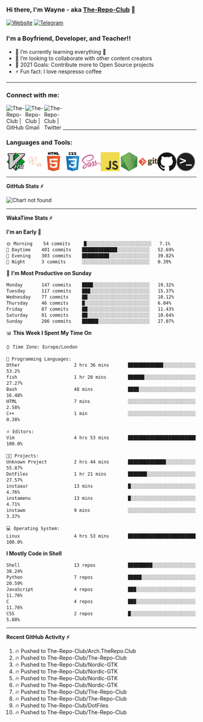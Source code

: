 ### Hi there, I'm Wayne - aka [The-Repo-Club][website] 👋

[![Website](https://img.shields.io/website?label=github.com/The-Repo-Club/&color=orange&style=flat-square&url=https://github.com/The-Repo-Club/)][website]
[![Telegram](https://img.shields.io/badge/Chat%20on-Telegram-orange.svg?color=orange&logo=telegram&style=flat-square)][telegram]

### I'm a Boyfriend, Developer, and Teacher!!

- 🌱 I’m currently learning everything 🤣
- 👯 I’m looking to collaborate with other content creators
- 🥅 2021 Goals: Contribute more to Open Source projects
- ⚡ Fun fact: I love nespresso coffee

---
### Connect with me:

[<img align="left" alt="The-Repo-Club | GitHub" width="50px" src="https://cdn.jsdelivr.net/npm/simple-icons@v3/icons/github.svg" />][website]
[<img align="left" alt="The-Repo-Club | Gmail" width="50px" src="https://cdn.jsdelivr.net/npm/simple-icons@v3/icons/gmail.svg" />][email]
[<img align="left" alt="The-Repo-Club | Twitter" width="50px" src="https://cdn.jsdelivr.net/npm/simple-icons@v3/icons/telegram.svg" />][telegram]

[website]: https://github.com/The-Repo-Club/
[email]: mailto:wayne6324@gmail.com
[telegram]: https://t.me/TheRepoClub

<br />
<br />
<br />

---
### Languages and Tools:

<img align="left" alt="Vim" width="50px" src="https://raw.githubusercontent.com/github/explore/80688e429a7d4ef2fca1e82350fe8e3517d3494d/topics/vim/vim.png" />
<img align="left" alt="Fish" width="50px" src="https://raw.githubusercontent.com/github/explore/80688e429a7d4ef2fca1e82350fe8e3517d3494d/topics/fish/fish.png" />
<img align="left" alt="HTML5" width="50px" src="https://raw.githubusercontent.com/github/explore/80688e429a7d4ef2fca1e82350fe8e3517d3494d/topics/html/html.png" />
<img align="left" alt="CSS3" width="50px" src="https://raw.githubusercontent.com/github/explore/80688e429a7d4ef2fca1e82350fe8e3517d3494d/topics/css/css.png" />
<img align="left" alt="Sass" width="50px" src="https://raw.githubusercontent.com/github/explore/80688e429a7d4ef2fca1e82350fe8e3517d3494d/topics/sass/sass.png" />
<img align="left" alt="JavaScript" width="50px" src="https://raw.githubusercontent.com/github/explore/80688e429a7d4ef2fca1e82350fe8e3517d3494d/topics/javascript/javascript.png" />
<img align="left" alt="Node.js" width="50px" src="https://raw.githubusercontent.com/github/explore/80688e429a7d4ef2fca1e82350fe8e3517d3494d/topics/nodejs/nodejs.png" />
<img align="left" alt="Git" width="50px" src="https://raw.githubusercontent.com/github/explore/80688e429a7d4ef2fca1e82350fe8e3517d3494d/topics/git/git.png" />
<img align="left" alt="GitHub" width="50px" src="https://raw.githubusercontent.com/github/explore/78df643247d429f6cc873026c0622819ad797942/topics/github/github.png" />
<img align="left" alt="Terminal" width="50px" src="https://raw.githubusercontent.com/github/explore/80688e429a7d4ef2fca1e82350fe8e3517d3494d/topics/terminal/terminal.png" />

<br />
<br />
<br />

---

**GitHub Stats ⚡**

![Chart not found](https://github-readme-stats.vercel.app/api?username=The-Repo-Club&theme=tokyonight&show_icons=true&count_private=true&hide_border=true&include_all_commits=true&custom_title=The-Repo-Club%27s+GitHub+Stats)


---

**WakaTime Stats ⚡**

<!--START_SECTION:waka-->
**I'm an Early 🐤** 

```text
🌞 Morning    54 commits     █░░░░░░░░░░░░░░░░░░░░░░░░   7.1% 
🌆 Daytime    401 commits    █████████████░░░░░░░░░░░░   52.69% 
🌃 Evening    303 commits    ██████████░░░░░░░░░░░░░░░   39.82% 
🌙 Night      3 commits      ░░░░░░░░░░░░░░░░░░░░░░░░░   0.39%

```
📅 **I'm Most Productive on Sunday** 

```text
Monday       147 commits    ████░░░░░░░░░░░░░░░░░░░░░   19.32% 
Tuesday      117 commits    ███░░░░░░░░░░░░░░░░░░░░░░   15.37% 
Wednesday    77 commits     ██░░░░░░░░░░░░░░░░░░░░░░░   10.12% 
Thursday     46 commits     █░░░░░░░░░░░░░░░░░░░░░░░░   6.04% 
Friday       87 commits     ██░░░░░░░░░░░░░░░░░░░░░░░   11.43% 
Saturday     81 commits     ██░░░░░░░░░░░░░░░░░░░░░░░   10.64% 
Sunday       206 commits    ██████░░░░░░░░░░░░░░░░░░░   27.07%

```


📊 **This Week I Spent My Time On** 

```text
⌚︎ Time Zone: Europe/London

💬 Programming Languages: 
Other                    2 hrs 36 mins       █████████████░░░░░░░░░░░░   53.2% 
fish                     1 hr 20 mins        ██████░░░░░░░░░░░░░░░░░░░   27.27% 
Bash                     48 mins             ████░░░░░░░░░░░░░░░░░░░░░   16.48% 
HTML                     7 mins              ░░░░░░░░░░░░░░░░░░░░░░░░░   2.58% 
C++                      1 min               ░░░░░░░░░░░░░░░░░░░░░░░░░   0.38%

🔥 Editors: 
Vim                      4 hrs 53 mins       █████████████████████████   100.0%

🐱‍💻 Projects: 
Unknown Project          2 hrs 44 mins       ██████████████░░░░░░░░░░░   55.87% 
DotFiles                 1 hr 21 mins        ███████░░░░░░░░░░░░░░░░░░   27.57% 
instaaur                 13 mins             █░░░░░░░░░░░░░░░░░░░░░░░░   4.76% 
instamenu                13 mins             █░░░░░░░░░░░░░░░░░░░░░░░░   4.71% 
instawm                  9 mins              ░░░░░░░░░░░░░░░░░░░░░░░░░   3.37%

💻 Operating System: 
Linux                    4 hrs 53 mins       █████████████████████████   100.0%

```

**I Mostly Code in Shell** 

```text
Shell                    13 repos            █████████░░░░░░░░░░░░░░░░   38.24% 
Python                   7 repos             █████░░░░░░░░░░░░░░░░░░░░   20.59% 
JavaScript               4 repos             ███░░░░░░░░░░░░░░░░░░░░░░   11.76% 
C                        4 repos             ███░░░░░░░░░░░░░░░░░░░░░░   11.76% 
CSS                      2 repos             █░░░░░░░░░░░░░░░░░░░░░░░░   5.88%

```



<!--END_SECTION:waka-->

---

**Recent GitHub Activity :zap:**

<!--START_SECTION:activity-->
1. 🔥 Pushed to The-Repo-Club/Arch.TheRepo.Club
2. 🔥 Pushed to The-Repo-Club/The-Repo-Club
3. 🔥 Pushed to The-Repo-Club/Nordic-GTK
4. 🔥 Pushed to The-Repo-Club/Nordic-GTK
5. 🔥 Pushed to The-Repo-Club/Nordic-GTK
6. 🔥 Pushed to The-Repo-Club/Nordic-GTK
7. 🔥 Pushed to The-Repo-Club/The-Repo-Club
8. 🔥 Pushed to The-Repo-Club/The-Repo-Club
9. 🔥 Pushed to The-Repo-Club/DotFiles
10. 🔥 Pushed to The-Repo-Club/The-Repo-Club
<!--END_SECTION:activity-->